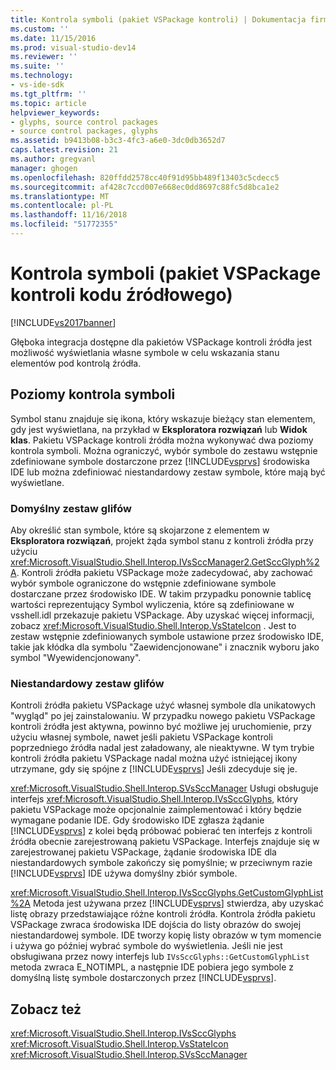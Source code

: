 ```yaml
---
title: Kontrola symboli (pakiet VSPackage kontroli) | Dokumentacja firmy Microsoft
ms.custom: ''
ms.date: 11/15/2016
ms.prod: visual-studio-dev14
ms.reviewer: ''
ms.suite: ''
ms.technology:
- vs-ide-sdk
ms.tgt_pltfrm: ''
ms.topic: article
helpviewer_keywords:
- glyphs, source control packages
- source control packages, glyphs
ms.assetid: b9413b08-b3c3-4fc3-a6e0-3dc0db3652d7
caps.latest.revision: 21
ms.author: gregvanl
manager: ghogen
ms.openlocfilehash: 820ffdd2578cc40f91d95bb489f13403c5cdecc5
ms.sourcegitcommit: af428c7ccd007e668ec0dd8697c88fc5d8bca1e2
ms.translationtype: MT
ms.contentlocale: pl-PL
ms.lasthandoff: 11/16/2018
ms.locfileid: "51772355"
---
```

# <a name="glyph-control-source-control-vspackage"></a>Kontrola symboli (pakiet VSPackage kontroli kodu źródłowego)
[!INCLUDE[vs2017banner](../../includes/vs2017banner.md)]

Głęboka integracja dostępne dla pakietów VSPackage kontroli źródła jest możliwość wyświetlania własne symbole w celu wskazania stanu elementów pod kontrolą źródła.  
  
## <a name="levels-of-glyph-control"></a>Poziomy kontrola symboli  
 Symbol stanu znajduje się ikona, który wskazuje bieżący stan elementem, gdy jest wyświetlana, na przykład w **Eksploratora rozwiązań** lub **Widok klas**. Pakietu VSPackage kontroli źródła można wykonywać dwa poziomy kontrola symboli. Można ograniczyć, wybór symbole do zestawu wstępnie zdefiniowane symbole dostarczone przez [!INCLUDE[vsprvs](../../includes/vsprvs-md.md)] środowiska IDE lub można zdefiniować niestandardowy zestaw symbole, które mają być wyświetlane.  
  
### <a name="default-set-of-glyphs"></a>Domyślny zestaw glifów  
 Aby określić stan symbole, które są skojarzone z elementem w **Eksploratora rozwiązań**, projekt żąda symbol stanu z kontroli źródła przy użyciu <xref:Microsoft.VisualStudio.Shell.Interop.IVsSccManager2.GetSccGlyph%2A>. Kontroli źródła pakietu VSPackage może zadecydować, aby zachować wybór symbole ograniczone do wstępnie zdefiniowane symbole dostarczane przez środowisko IDE. W takim przypadku ponownie tablicę wartości reprezentujący Symbol wyliczenia, które są zdefiniowane w vsshell.idl przekazuje pakietu VSPackage. Aby uzyskać więcej informacji, zobacz <xref:Microsoft.VisualStudio.Shell.Interop.VsStateIcon> . Jest to zestaw wstępnie zdefiniowanych symbole ustawione przez środowisko IDE, takie jak kłódka dla symbolu "Zaewidencjonowane" i znacznik wyboru jako symbol "Wyewidencjonowany".  
  
### <a name="custom-set-of-glyphs"></a>Niestandardowy zestaw glifów  
 Kontroli źródła pakietu VSPackage użyć własnej symbole dla unikatowych "wygląd" po jej zainstalowaniu. W przypadku nowego pakietu VSPackage kontroli źródła jest aktywna, powinno być możliwe jej uruchomienie, przy użyciu własnej symbole, nawet jeśli pakietu VSPackage kontroli poprzedniego źródła nadal jest załadowany, ale nieaktywne. W tym trybie kontroli źródła pakietu VSPackage nadal można użyć istniejącej ikony utrzymane, gdy się spójne z [!INCLUDE[vsprvs](../../includes/vsprvs-md.md)] Jeśli zdecyduje się je.  
  
 <xref:Microsoft.VisualStudio.Shell.Interop.SVsSccManager> Usługi obsługuje interfejs <xref:Microsoft.VisualStudio.Shell.Interop.IVsSccGlyphs>, który pakietu VSPackage może opcjonalnie zaimplementować i który będzie wymagane podanie IDE. Gdy środowisko IDE zgłasza żądanie [!INCLUDE[vsprvs](../../includes/vsprvs-md.md)] z kolei będą próbować pobierać ten interfejs z kontroli źródła obecnie zarejestrowaną pakietu VSPackage. Interfejs znajduje się w zarejestrowanej pakietu VSPackage, żądanie środowiska IDE dla niestandardowych symbole zakończy się pomyślnie; w przeciwnym razie [!INCLUDE[vsprvs](../../includes/vsprvs-md.md)] IDE używa domyślny zbiór symbole.  
  
 <xref:Microsoft.VisualStudio.Shell.Interop.IVsSccGlyphs.GetCustomGlyphList%2A> Metoda jest używana przez [!INCLUDE[vsprvs](../../includes/vsprvs-md.md)] stwierdza, aby uzyskać listę obrazy przedstawiające różne kontroli źródła. Kontrola źródła pakietu VSPackage zwraca środowiska IDE dojścia do listy obrazów do swojej niestandardowej symbole. IDE tworzy kopię listy obrazów w tym momencie i używa go później wybrać symbole do wyświetlenia. Jeśli nie jest obsługiwana przez nowy interfejs lub `IVsSccGlyphs::GetCustomGlyphList` metoda zwraca E_NOTIMPL, a następnie IDE pobiera jego symbole z domyślną listę symbole dostarczonych przez [!INCLUDE[vsprvs](../../includes/vsprvs-md.md)].  
  
## <a name="see-also"></a>Zobacz też  
 <xref:Microsoft.VisualStudio.Shell.Interop.IVsSccGlyphs>   
 <xref:Microsoft.VisualStudio.Shell.Interop.VsStateIcon>   
 <xref:Microsoft.VisualStudio.Shell.Interop.SVsSccManager>


